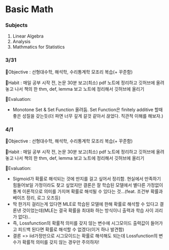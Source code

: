 # Basic Math

### Subjects
1. Linear Algebra
2. Analysis
3. Mathmatics for Statistics


### 3/31
🐘Objective : 선형대수학, 해석학, 수리통계학 모조리 복습(+ 꾸준함)

🐘Habit : 매일 공부 시작 전, 논문 30분 보고(최소) pdf 노트에 정리하고 깃허브에 올려놓고 나서 책의 한 thm, def, lemma 보고 노트에 정리해서 깃허브에 올리기

🐘Evaluation:
* Monotone Set & Set Function 올려둠. Set Function은 finitely additive 할때 좋은 성질을 갖는듯(더 파면 너무 깊게 갈것 같아서 끊었다. 직관적 이해를 해보자.)


### 4/1
🐘Objective : 선형대수학, 해석학, 수리통계학 모조리 복습(+ 꾸준함)

🐘Habit : 매일 공부 시작 전, 논문 30분 보고(최소) pdf 노트에 정리하고 깃허브에 올려놓고 나서 책의 한 thm, def, lemma 보고 노트에 정리해서 깃허브에 올리기

🐘Evaluation:
* Sigmoid가 확률로 해석되는 것에 딴지를 걸고 싶어서 정리함. 현실에서 만족하기 힘들어보일 가정이라도 찾고 싶었지만 결론은 잘 학습된 모델에서 별다른 가정없이 통계 이론적으로 의미를 가지며 확률로 해석될 수 있다는 것...(feat. 조건부 확률과 베이즈 정리, 로그 오즈등)
* 딱 한가지 걸리는게 있다면 MLE로 학습된 모델에 한해 확률로 해석할 수 있다고 결론낸 것이었는데(MLE는 결국 확률을 최대화 하는 방식이니 출력과 학습 사이 괴리가 없다)..
* 즉, Lossfunction의 확률적 의미를 갖지 않는 변수에 시그모이드 출력값이 들어가고 피드백 된다면 확률로 해석할 수 없겠다(이거 하나 발견함)
* 결론 => iid가정만으로 시그모이드는 확률로 해석해도 되는데 Lossfunction의 변수가 확률적 의미를 갖지 않는 경우만 주의하자!
